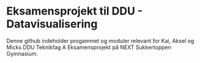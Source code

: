 # Eksamensprojekt til DDU - Datavisualisering
Denne github indeholder progammet og moduler relevant for Kai, Aksel og Micks DDU Teknikfag A Eksamensprojekt på NEXT Sukkertoppen Gymnasium. 
